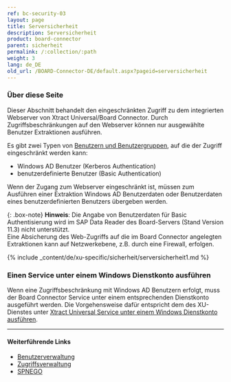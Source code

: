 ```yaml
---
ref: bc-security-03
layout: page
title: Serversicherheit
description: Serversicherheit
product: board-connector
parent: sicherheit
permalink: /:collection/:path
weight: 3
lang: de_DE
old_url: /BOARD-Connector-DE/default.aspx?pageid=serversicherheit
---
```

### Über diese Seite

Dieser Abschnitt behandelt den eingeschränkten Zugriff zu dem integrierten Webserver von Xtract Universal/Board Connector.
Durch Zugriffsbeschränkungen auf den Webserver können nur ausgewählte Benutzer Extraktionen ausführen.

Es gibt zwei Typen von [Benutzern und Benutzergruppen](benutzerverwaltung#benutzer-und-benutzergruppen), auf die der Zugriff eingeschränkt werden kann:
- Windows AD Benutzer (Kerberos Authentication)
- benutzerdefinierte Benutzer (Basic Authentication) 

Wenn der Zugang zum Webserver eingeschränkt ist, müssen zum Ausführen einer Extraktion Windows AD Benutzerdaten oder Benutzerdaten eines benutzerdefinierten Benutzers übergeben werden.

{: .box-note}
**Hinweis**: Die Angabe von Benutzerdaten für Basic Authentisierung wird im SAP Data Reader des Board-Servers (Stand Version 11.3) nicht unterstützt.<br> 
Eine Absicherung des Web-Zugriffs auf die im Board Connector angelegten Extraktionen kann auf Netzwerkebene, z.B. durch eine Firewall, erfolgen.

{% include _content/de/xu-specific/sicherheit/serversicherheit1.md %}

### Einen Service unter einem Windows Dienstkonto ausführen

Wenn eine Zugriffsbeschränkung mit Windows AD Benutzern erfolgt, muss der Board Connector Service unter einem entsprechenden Dienstkonto ausgeführt werden.
Die Vorgehensweise dafür entspricht dem des XU-Dienstes unter [Xtract Universal Service unter einem Windows Dienstkonto ausführen](../../xtract-universal/fortgeschrittene-techniken/service-account).


*********
#### Weiterführende Links
- [Benutzerverwaltung](./benutzerverwaltung)
- [Zugriffsverwaltung](./zugriffsverwaltung)
- [SPNEGO](https://en.wikipedia.org/wiki/SPNEGO)